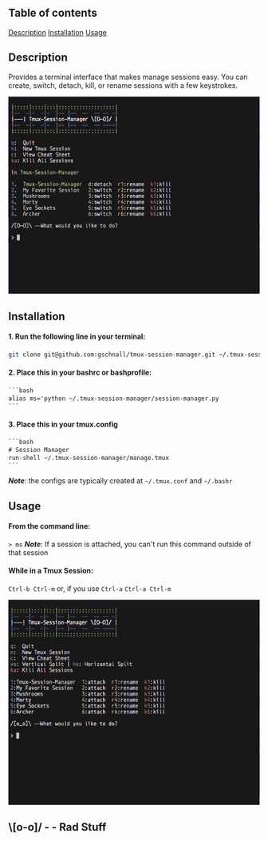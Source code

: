 ## Table of contents
 [Description](#description)
 [Installation](#installation)
 [Usage](#usage)

## Description
Provides a terminal interface that makes manage sessions easy. You can create, switch, detach, kill, or rename sessions with a few keystrokes.

![Alt text](./screen_shots/screen_shot_1.png?raw=true "Screen Shot 1")

## Installation
#### 1. Run the following line in your terminal:
   ```bash 
   git clone git@github.com:gschnall/tmux-session-manager.git ~/.tmux-session-manager
   ```
#### 2. Place this in your bashrc or bashprofile:
    ```bash
    alias ms='python ~/.tmux-session-manager/session-manager.py
    ```
#### 3. Place this in your tmux.config 
    ```bash
    # Session Manager
    run-shell ~/.tmux-session-manager/manage.tmux
    ```
***Note***: the configs are typically created at `~/.tmux.conf` and `~/.bashr`

## Usage
#### From the command line:
`> ms`
***Note***: If a session is attached, you can't run this command outside of that session

#### While in a Tmux Session:
`Ctrl-b Ctrl-m`
or, if you use `Ctrl-a`
`Ctrl-a Ctrl-m`

![Alt text](./screen_shots/screen_shot_2.png?raw=true "Screen Shot 2")

## \\[o-o]/ - - Rad Stuff
